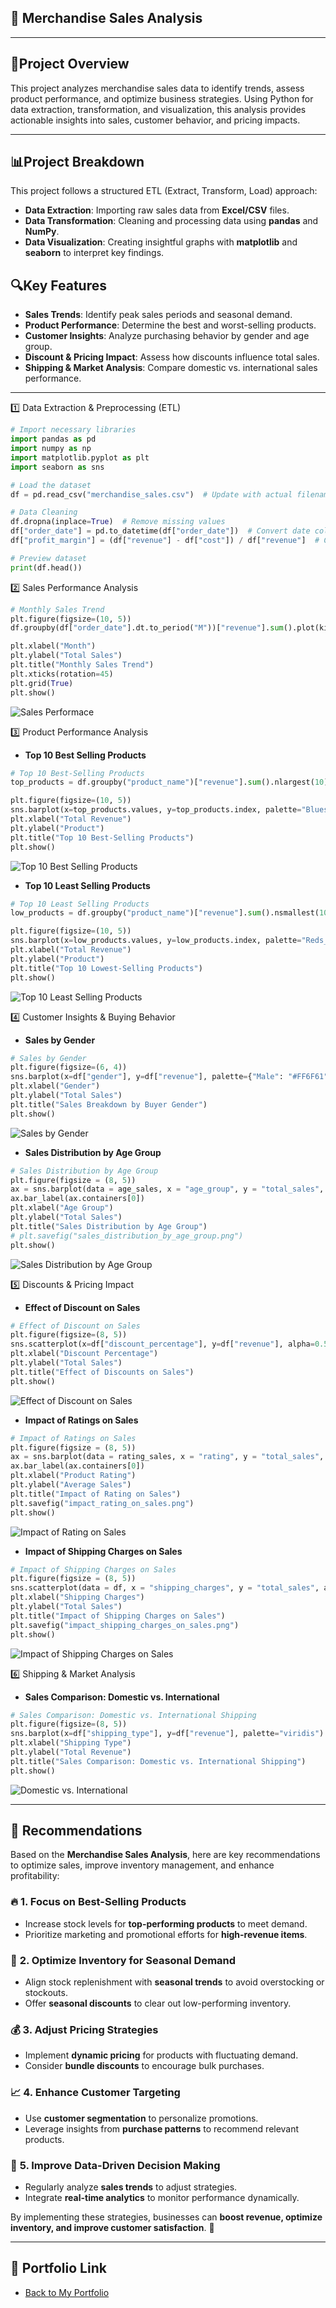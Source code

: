 ## 🛒 Merchandise Sales Analysis 
---
## 🧠Project Overview
This project analyzes merchandise sales data to identify trends, assess product performance, and optimize business strategies. Using Python for data extraction, transformation, and visualization, this analysis provides actionable insights into sales, customer behavior, and pricing impacts.

---
## 📊Project Breakdown
This project follows a structured ETL (Extract, Transform, Load) approach:

- **Data Extraction**: Importing raw sales data from **Excel/CSV** files.
- **Data Transformation**: Cleaning and processing data using **pandas** and **NumPy**.
- **Data Visualization**: Creating insightful graphs with **matplotlib** and **seaborn** to interpret key findings.

## 🔍Key Features
- **Sales Trends**: Identify peak sales periods and seasonal demand.
- **Product Performance**: Determine the best and worst-selling products.
- **Customer Insights**: Analyze purchasing behavior by gender and age group.
- **Discount & Pricing Impact**: Assess how discounts influence total sales.
- **Shipping & Market Analysis**: Compare domestic vs. international sales performance.
---
1️⃣ Data Extraction & Preprocessing (ETL)
``` python
# Import necessary libraries
import pandas as pd
import numpy as np
import matplotlib.pyplot as plt
import seaborn as sns

# Load the dataset
df = pd.read_csv("merchandise_sales.csv")  # Update with actual filename

# Data Cleaning
df.dropna(inplace=True)  # Remove missing values
df["order_date"] = pd.to_datetime(df["order_date"])  # Convert date column
df["profit_margin"] = (df["revenue"] - df["cost"]) / df["revenue"]  # Calculate profit margin

# Preview dataset
print(df.head())
```

2️⃣ Sales Performance Analysis
``` python
# Monthly Sales Trend
plt.figure(figsize=(10, 5))
df.groupby(df["order_date"].dt.to_period("M"))["revenue"].sum().plot(kind="line", marker="o", color="#4C72B0")

plt.xlabel("Month")
plt.ylabel("Total Sales")
plt.title("Monthly Sales Trend")
plt.xticks(rotation=45)
plt.grid(True)
plt.show()
```
![Sales Performace](https://github.com/Yungssu/PythonAnalysis/blob/main/Python_Analysis/monthly_sales_trend.png)

3️⃣ Product Performance Analysis
- **Top 10 Best Selling Products**
``` python
# Top 10 Best-Selling Products
top_products = df.groupby("product_name")["revenue"].sum().nlargest(10)

plt.figure(figsize=(10, 5))
sns.barplot(x=top_products.values, y=top_products.index, palette="Blues_r")
plt.xlabel("Total Revenue")
plt.ylabel("Product")
plt.title("Top 10 Best-Selling Products")
plt.show()

```
![Top 10 Best Selling Products](https://github.com/Yungssu/PythonAnalysis/blob/main/Python_Analysis/top10_best_selling_products.png)
- **Top 10 Least Selling Products**
``` python
# Top 10 Least Selling Products
low_products = df.groupby("product_name")["revenue"].sum().nsmallest(10)

plt.figure(figsize=(10, 5))
sns.barplot(x=low_products.values, y=low_products.index, palette="Reds_r")
plt.xlabel("Total Revenue")
plt.ylabel("Product")
plt.title("Top 10 Lowest-Selling Products")
plt.show()
```
![Top 10 Least Selling Products](https://github.com/Yungssu/PythonAnalysis/blob/main/Python_Analysis/top10_least_selling_products.png)

4️⃣ Customer Insights & Buying Behavior
- **Sales by Gender**
``` python
# Sales by Gender
plt.figure(figsize=(6, 4))
sns.barplot(x=df["gender"], y=df["revenue"], palette={"Male": "#FF6F61", "Female": "#6B5B95"})
plt.xlabel("Gender")
plt.ylabel("Total Sales")
plt.title("Sales Breakdown by Buyer Gender")
plt.show()
```
![Sales by Gender](https://github.com/Yungssu/PythonAnalysis/blob/main/Python_Analysis/sales_by_buyer_gender.png)

- **Sales Distribution by Age Group**
``` python
# Sales Distribution by Age Group
plt.figure(figsize = (8, 5))
ax = sns.barplot(data = age_sales, x = "age_group", y = "total_sales", palette = "cool")
ax.bar_label(ax.containers[0])
plt.xlabel("Age Group")
plt.ylabel("Total Sales")
plt.title("Sales Distribution by Age Group")
# plt.savefig("sales_distribution_by_age_group.png")
plt.show()
```
![Sales Distribution by Age Group](https://github.com/Yungssu/PythonAnalysis/blob/main/Python_Analysis/sales_distribution_by_age_group.png)

5️⃣ Discounts & Pricing Impact
- **Effect of Discount on Sales**
``` python
# Effect of Discount on Sales
plt.figure(figsize=(8, 5))
sns.scatterplot(x=df["discount_percentage"], y=df["revenue"], alpha=0.5, color="#FFA07A")
plt.xlabel("Discount Percentage")
plt.ylabel("Total Sales")
plt.title("Effect of Discounts on Sales")
plt.show()
```
![Effect of Discount on Sales](https://github.com/Yungssu/PythonAnalysis/blob/main/Python_Analysis/effect_discount_on_sales.png)

- **Impact of Ratings on Sales**
``` python
# Impact of Ratings on Sales
plt.figure(figsize = (8, 5))
ax = sns.barplot(data = rating_sales, x = "rating", y = "total_sales", palette = "viridis")
ax.bar_label(ax.containers[0])
plt.xlabel("Product Rating")
plt.ylabel("Average Sales")
plt.title("Impact of Rating on Sales")
plt.savefig("impact_rating_on_sales.png")
plt.show()
```
![Impact of Rating on Sales](https://github.com/Yungssu/PythonAnalysis/blob/main/Python_Analysis/impact_rating_on_sales.png)


- **Impact of Shipping Charges on Sales**
``` python
# Impact of Shipping Charges on Sales
plt.figure(figsize = (8, 5))
sns.scatterplot(data = df, x = "shipping_charges", y = "total_sales", alpha = 0.6, color = "#ff4c4c")
plt.xlabel("Shipping Charges")
plt.ylabel("Total Sales")
plt.title("Impact of Shipping Charges on Sales")
plt.savefig("impact_shipping_charges_on_sales.png")
plt.show()
```
![Impact of Shipping Charges on Sales](https://github.com/Yungssu/PythonAnalysis/blob/main/Python_Analysis/impact_shipping_charges_on_sales.png)

6️⃣ Shipping & Market Analysis
- **Sales Comparison: Domestic vs. International**
``` python
# Sales Comparison: Domestic vs. International Shipping
plt.figure(figsize=(8, 5))
sns.barplot(x=df["shipping_type"], y=df["revenue"], palette="viridis")
plt.xlabel("Shipping Type")
plt.ylabel("Total Revenue")
plt.title("Sales Comparison: Domestic vs. International Shipping")
plt.show()
```
![Domestic vs. International](https://github.com/Yungssu/PythonAnalysis/blob/main/Python_Analysis/domestic_vs_internationalshipping.png)

---
## 📌 Recommendations  

Based on the **Merchandise Sales Analysis**, here are key recommendations to optimize sales, improve inventory management, and enhance profitability:  

### 🔥 **1. Focus on Best-Selling Products**  
- Increase stock levels for **top-performing products** to meet demand.  
- Prioritize marketing and promotional efforts for **high-revenue items**.  

### 🛒 **2. Optimize Inventory for Seasonal Demand**  
- Align stock replenishment with **seasonal trends** to avoid overstocking or stockouts.  
- Offer **seasonal discounts** to clear out low-performing inventory.  

### 💰 **3. Adjust Pricing Strategies**  
- Implement **dynamic pricing** for products with fluctuating demand.  
- Consider **bundle discounts** to encourage bulk purchases.  

### 📈 **4. Enhance Customer Targeting**  
- Use **customer segmentation** to personalize promotions.  
- Leverage insights from **purchase patterns** to recommend relevant products.  

### 🚀 **5. Improve Data-Driven Decision Making**  
- Regularly analyze **sales trends** to adjust strategies.  
- Integrate **real-time analytics** to monitor performance dynamically.  

By implementing these strategies, businesses can **boost revenue, optimize inventory, and improve customer satisfaction**. 🚀  

---
## 🔗 Portfolio Link  
- [Back to My Portfolio](https://github.com/Yungssu/kennethHuyong.github.io)

